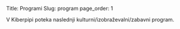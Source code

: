Title: Programi
Slug: program
page_order: 1

V Kiberpipi poteka naslednji kulturni/izobraževalni/zabavni program.
